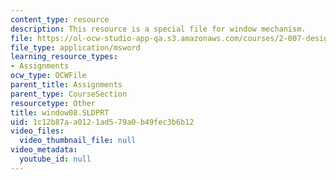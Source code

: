 ```yaml
---
content_type: resource
description: This resource is a special file for window mechanism.
file: https://ol-ocw-studio-app-qa.s3.amazonaws.com/courses/2-007-design-and-manufacturing-i-spring-2009/1c12b87aa0121ad579a0b49fec3b6b12_window08.SLDPRT
file_type: application/msword
learning_resource_types:
- Assignments
ocw_type: OCWFile
parent_title: Assignments
parent_type: CourseSection
resourcetype: Other
title: window08.SLDPRT
uid: 1c12b87a-a012-1ad5-79a0-b49fec3b6b12
video_files:
  video_thumbnail_file: null
video_metadata:
  youtube_id: null
---
```

